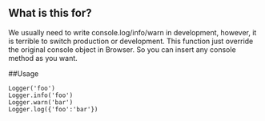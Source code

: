 ## What is this for?
We usually need to write console.log/info/warn in development, however, it is terrible to switch production or development.
This function just override the original console object in Browser. So you can insert any console method as you want.

##Usage

    Logger('foo')
    Logger.info('foo')
    Logger.warn('bar')
    Logger.log({'foo':'bar'})
